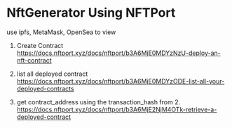 # NftGenerator Using NFTPort
use ipfs, MetaMask, OpenSea to view

1. Create Contract
https://docs.nftport.xyz/docs/nftport/b3A6MjE0MDYzNzU-deploy-an-nft-contract

2. list all deployed contract
https://docs.nftport.xyz/docs/nftport/b3A6MjE0MDYzODE-list-all-your-deployed-contracts

3. get contract_address using the transaction_hash from 2.
https://docs.nftport.xyz/docs/nftport/b3A6MjE2NjM4OTk-retrieve-a-deployed-contract
